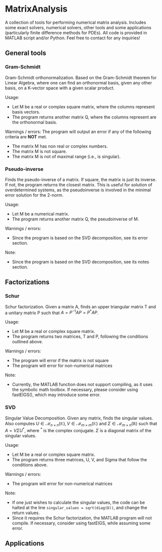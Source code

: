 # MatrixAnalysis
A collection of tools for performing numerical matrix analysis. Includes some exact solvers, numerical solvers, other tools and some applications (particularly finite difference methods for PDEs).
All code is provided in MATLAB script and/or Python. Feel free to contact for any inquiries!


## General tools

### Gram-Schmidt
Gram-Schmidt orthonormalization. Based on the Gram-Schmidt theorem for Linear Algebra, where one can find an orthonormal basis, given any other basis, on a K-vector space with a given scalar product.

Usage:
- Let M be a real or complex square matrix, where the columns represent basis vectors.
- The program returns another matrix Q, where the columns represent are the orthonormal basis.

Warnings / errors:
The program will output an error if any of the following criteria are **NOT** met.
- The matrix M has non real or complex numbers.
- The matrix M is not square.
- The matrix M is not of maximal range (i.e., is singular).


### Pseudo-inverse
Finds the pseudo-inverse of a matrix. If square, the matrix is just its inverse. If not, the program returns the closest matrix. This is useful for solution of overdetermined systems, as the pseudoinverse is involved in the minimal error solution for the 2-norm.

Usage:
- Let M be a numerical matrix.
- The program returns another matrix Q, the pseudoinverse of M.

Warnings / errors:
- Since the program is based on the SVD decomposition, see its error section.

Note:
- Since the program is based on the SVD decomposition, see its notes section.

## Factorizations

### Schur 
Schur factorization. Given a matrix A, finds an upper triangular matrix T and a unitary matrix P such that $A=P^{-1}AP=P^*AP$.

Usage:
- Let M be a real or complex square matrix.
- The program returns two matrices, T and P, following the conditions outlined above.

Warnings / errors:
- The program will error if the matrix is not square
- The program will error for non-numerical matrices

Note:
- Currently, the MATLAB function does not support compiling, as it uses the symbolic math toolbox. If necessary, please consider using fastEIGS(), which may introduce some error.


### SVD
Singular Value Decomposition. Given any matrix, finds the singular values. Also computes $U\in\mathcal{M}_{n\times n}(\mathbb{K}), V\in\mathcal{M}_{m\times m}(\mathbb{K})$ and $\Sigma\in\mathcal{M}_{m\times n}(\mathbb{R})$ such that $A=V\Sigma U^*$, where $^*$ is the complex conjugate. $\Sigma$ is a diagonal matrix of the singular values.

Usage:
- Let M be a real or complex square matrix.
- The program returns three matrices, U, V, and Sigma that follow the conditions above.

Warnings / errors:
- The program will error for non-numerical matrices

Note:
- If one just wishes to calculate the singular values, the code can be halted at the line ```singular_values = sqrt(diag(D))```, and change the return values.
- Since it requires the Schur factorization, the MATLAB program will not compile. If necessary, consider using fastEIGS, while assuming some error.



## Applications
